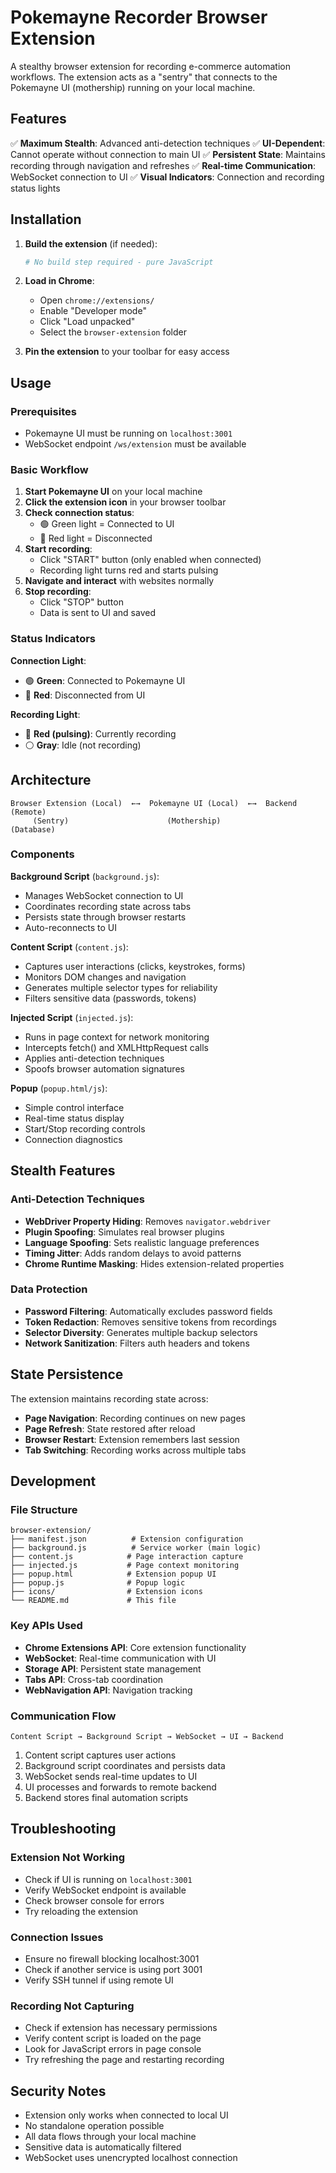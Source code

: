 # Pokemayne Recorder Browser Extension

A stealthy browser extension for recording e-commerce automation workflows. The extension acts as a "sentry" that connects to the Pokemayne UI (mothership) running on your local machine.

## Features

✅ **Maximum Stealth**: Advanced anti-detection techniques
✅ **UI-Dependent**: Cannot operate without connection to main UI
✅ **Persistent State**: Maintains recording through navigation and refreshes
✅ **Real-time Communication**: WebSocket connection to UI
✅ **Visual Indicators**: Connection and recording status lights

## Installation

1. **Build the extension** (if needed):
   ```bash
   # No build step required - pure JavaScript
   ```

2. **Load in Chrome**:
   - Open `chrome://extensions/`
   - Enable "Developer mode"
   - Click "Load unpacked"
   - Select the `browser-extension` folder

3. **Pin the extension** to your toolbar for easy access

## Usage

### Prerequisites
- Pokemayne UI must be running on `localhost:3001`
- WebSocket endpoint `/ws/extension` must be available

### Basic Workflow

1. **Start Pokemayne UI** on your local machine
2. **Click the extension icon** in your browser toolbar
3. **Check connection status**:
   - 🟢 Green light = Connected to UI
   - 🔴 Red light = Disconnected
4. **Start recording**:
   - Click "START" button (only enabled when connected)
   - Recording light turns red and starts pulsing
5. **Navigate and interact** with websites normally
6. **Stop recording**:
   - Click "STOP" button
   - Data is sent to UI and saved

### Status Indicators

**Connection Light**:
- 🟢 **Green**: Connected to Pokemayne UI
- 🔴 **Red**: Disconnected from UI

**Recording Light**:
- 🔴 **Red (pulsing)**: Currently recording
- ⚪ **Gray**: Idle (not recording)

## Architecture

```
Browser Extension (Local)  ←→  Pokemayne UI (Local)  ←→  Backend (Remote)
     (Sentry)                      (Mothership)              (Database)
```

### Components

**Background Script** (`background.js`):
- Manages WebSocket connection to UI
- Coordinates recording state across tabs
- Persists state through browser restarts
- Auto-reconnects to UI

**Content Script** (`content.js`):
- Captures user interactions (clicks, keystrokes, forms)
- Monitors DOM changes and navigation
- Generates multiple selector types for reliability
- Filters sensitive data (passwords, tokens)

**Injected Script** (`injected.js`):
- Runs in page context for network monitoring
- Intercepts fetch() and XMLHttpRequest calls
- Applies anti-detection techniques
- Spoofs browser automation signatures

**Popup** (`popup.html/js`):
- Simple control interface
- Real-time status display
- Start/Stop recording controls
- Connection diagnostics

## Stealth Features

### Anti-Detection Techniques
- **WebDriver Property Hiding**: Removes `navigator.webdriver`
- **Plugin Spoofing**: Simulates real browser plugins
- **Language Spoofing**: Sets realistic language preferences
- **Timing Jitter**: Adds random delays to avoid patterns
- **Chrome Runtime Masking**: Hides extension-related properties

### Data Protection
- **Password Filtering**: Automatically excludes password fields
- **Token Redaction**: Removes sensitive tokens from recordings
- **Selector Diversity**: Generates multiple backup selectors
- **Network Sanitization**: Filters auth headers and tokens

## State Persistence

The extension maintains recording state across:
- **Page Navigation**: Recording continues on new pages
- **Page Refresh**: State restored after reload
- **Browser Restart**: Extension remembers last session
- **Tab Switching**: Recording works across multiple tabs

## Development

### File Structure
```
browser-extension/
├── manifest.json          # Extension configuration
├── background.js          # Service worker (main logic)
├── content.js            # Page interaction capture
├── injected.js           # Page context monitoring
├── popup.html            # Extension popup UI
├── popup.js              # Popup logic
├── icons/                # Extension icons
└── README.md             # This file
```

### Key APIs Used
- **Chrome Extensions API**: Core extension functionality
- **WebSocket**: Real-time communication with UI
- **Storage API**: Persistent state management
- **Tabs API**: Cross-tab coordination
- **WebNavigation API**: Navigation tracking

### Communication Flow
```
Content Script → Background Script → WebSocket → UI → Backend
```

1. Content script captures user actions
2. Background script coordinates and persists data
3. WebSocket sends real-time updates to UI
4. UI processes and forwards to remote backend
5. Backend stores final automation scripts

## Troubleshooting

### Extension Not Working
- Check if UI is running on `localhost:3001`
- Verify WebSocket endpoint is available
- Check browser console for errors
- Try reloading the extension

### Connection Issues
- Ensure no firewall blocking localhost:3001
- Check if another service is using port 3001
- Verify SSH tunnel if using remote UI

### Recording Not Capturing
- Check if extension has necessary permissions
- Verify content script is loaded on the page
- Look for JavaScript errors in page console
- Try refreshing the page and restarting recording

## Security Notes

- Extension only works when connected to local UI
- No standalone operation possible
- All data flows through your local machine
- Sensitive data is automatically filtered
- WebSocket uses unencrypted localhost connection